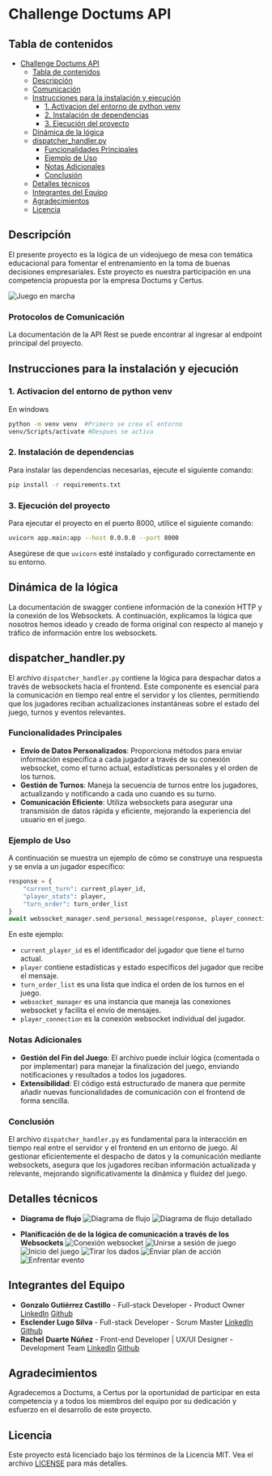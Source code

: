 # Challenge Doctums API

## Tabla de contenidos
- [Challenge Doctums API](#challenge-doctums-api)
  - [Tabla de contenidos](#tabla-de-contenidos)
  - [Descripción](#descripción)
  - [Comunicación](#comunicación)
  - [Instrucciones para la instalación y ejecución](#instrucciones-para-la-instalación-y-ejecución)
    - [1. Activacion del entorno de python venv](#1-activacion-del-entorno-de-python-venv)
    - [2. Instalación de dependencias](#2-instalación-de-dependencias)
    - [3. Ejecución del proyecto](#3-ejecución-del-proyecto)
  - [Dinámica de la lógica](#dinámica-de-la-lógica)
  - [dispatcher\_handler.py](#dispatcher_handlerpy)
    - [Funcionalidades Principales](#funcionalidades-principales)
    - [Ejemplo de Uso](#ejemplo-de-uso)
    - [Notas Adicionales](#notas-adicionales)
    - [Conclusión](#conclusión)
  - [Detalles técnicos](#detalles-técnicos)
  - [Integrantes del Equipo](#integrantes-del-equipo)
  - [Agradecimientos](#agradecimientos)
  - [Licencia](#licencia)

## Descripción

El presente proyecto es la lógica de un videojuego de mesa con temática educacional para fomentar el entrenamiento en la toma de buenas decisiones empresariales. Este proyecto es nuestra participación en una competencia propuesta por la empresa Doctums y Certus.

![Juego en marcha](app/public/GameInAction.png)

### Protocolos de Comunicación 
La documentación de la API Rest se puede encontrar al ingresar al endpoint principal del proyecto.

## Instrucciones para la instalación y ejecución

### 1. Activacion del entorno de python venv
En windows
```bash
python -m venv venv  #Primero se crea el entorno     
venv/Scripts/activate #Despues se activa
```

### 2. Instalación de dependencias

Para instalar las dependencias necesarias, ejecute el siguiente comando:

```bash
pip install -r requirements.txt
```

### 3. Ejecución del proyecto

Para ejecutar el proyecto en el puerto 8000, utilice el siguiente comando:

```bash
uvicorn app.main:app --host 0.0.0.0 --port 8000
```

Asegúrese de que `uvicorn` esté instalado y configurado correctamente en su entorno.

## Dinámica de la lógica
La documentación de swagger contiene información de la conexión HTTP y la conexión de los Websockets. A continuación, explicamos la lógica que nosotros hemos ideado y creado de forma original con respecto al manejo y tráfico de información entre los websockets.

## dispatcher_handler.py

El archivo `dispatcher_handler.py` contiene la lógica para despachar datos a través de websockets hacia el frontend. Este componente es esencial para la comunicación en tiempo real entre el servidor y los clientes, permitiendo que los jugadores reciban actualizaciones instantáneas sobre el estado del juego, turnos y eventos relevantes.

### Funcionalidades Principales
- **Envío de Datos Personalizados**: Proporciona métodos para enviar información específica a cada jugador a través de su conexión websocket, como el turno actual, estadísticas personales y el orden de los turnos.
- **Gestión de Turnos**: Maneja la secuencia de turnos entre los jugadores, actualizando y notificando a cada uno cuando es su turno.
- **Comunicación Eficiente**: Utiliza websockets para asegurar una transmisión de datos rápida y eficiente, mejorando la experiencia del usuario en el juego.

### Ejemplo de Uso
A continuación se muestra un ejemplo de cómo se construye una respuesta y se envía a un jugador específico:

```python
response = {
    "current_turn": current_player_id,
    "player_stats": player,
    "turn_order": turn_order_list
}
await websocket_manager.send_personal_message(response, player_connection)
```

En este ejemplo:
- `current_player_id` es el identificador del jugador que tiene el turno actual.
- `player` contiene estadísticas y estado específicos del jugador que recibe el mensaje.
- `turn_order_list` es una lista que indica el orden de los turnos en el juego.
- `websocket_manager` es una instancia que maneja las conexiones websocket y facilita el envío de mensajes.
- `player_connection` es la conexión websocket individual del jugador.

### Notas Adicionales
- **Gestión del Fin del Juego**: El archivo puede incluir lógica (comentada o por implementar) para manejar la finalización del juego, enviando notificaciones y resultados a todos los jugadores.
- **Extensibilidad**: El código está estructurado de manera que permite añadir nuevas funcionalidades de comunicación con el frontend de forma sencilla.

### Conclusión
El archivo `dispatcher_handler.py` es fundamental para la interacción en tiempo real entre el servidor y el frontend en un entorno de juego. Al gestionar eficientemente el despacho de datos y la comunicación mediante websockets, asegura que los jugadores reciban información actualizada y relevante, mejorando significativamente la dinámica y fluidez del juego.

## Detalles técnicos
- **Diagrama de flujo**
  ![Diagrama de flujo](app/public/FlowChart.png)
  ![Diagrama de flujo detallado](app/public/DetailedFlowChart.png)

- **Planificación de de la lógica de comunicación a través de los Websockets**
  ![Conexión websocket](app/public/WS-Connection.png)
  ![Unirse a sesión de juego](app/public/JoinGameSession.png)
  ![Inicio del juego](app/public/InitGame.png)
  ![Tirar los dados](app/public/RollDice.png)
  ![Enviar plan de acción](app/public/SubmitPlan.png)
  ![Enfrentar evento](app/public/HandleEvent.png)

## Integrantes del Equipo

- **Gonzalo Gutiérrez Castillo** - Full-stack Developer - Product Owner
    [LinkedIn](www.linkedin.com/in/gonzalo-gutiérrez-castillo-5520b1196)
    [Github](https://github.com/Gonzagut99)
- **Esclender Lugo Silva** - Full-stack Developer - Scrum Master
    [LinkedIn](https://www.linkedin.com/in/esclender-lugo/)
    [Github](https://github.com/Esclender)
- **Rachel Duarte Núñez** - Front-end Developer | UX/UI Designer - Development Team
    [LinkedIn](https://www.linkedin.com/in/rachel-duarte-nunez/)
    [Github](https://github.com/Rachelduarte11)

## Agradecimientos

Agradecemos a Doctums, a Certus por la oportunidad de participar en esta competencia y a todos los miembros del equipo por su dedicación y esfuerzo en el desarrollo de este proyecto.

## Licencia

Este proyecto está licenciado bajo los términos de la Licencia MIT. Vea el archivo [LICENSE](LICENSE) para más detalles.

